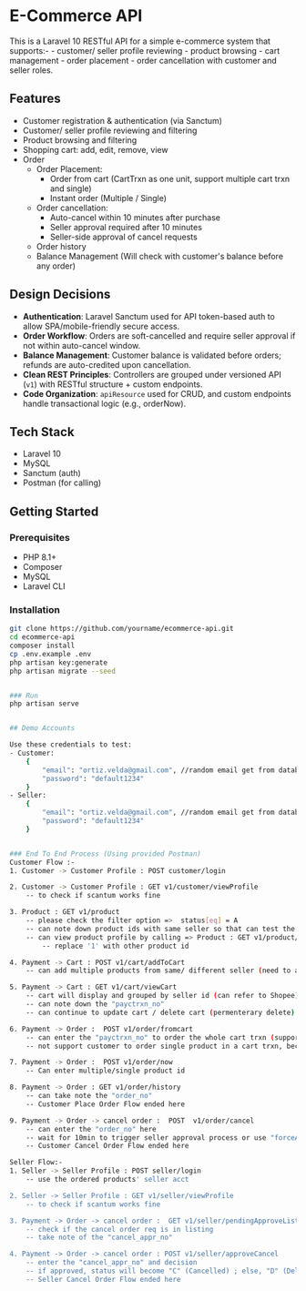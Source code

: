 # E-Commerce API
This is a Laravel 10 RESTful API for a simple e-commerce system that supports:-
    - customer/ seller profile reviewing
    - product browsing
    - cart management
    - order placement
    - order cancellation with customer and seller roles.


## Features
- Customer registration & authentication (via Sanctum)
- Customer/ seller profile reviewing and filtering 
- Product browsing and filtering
- Shopping cart: add, edit, remove, view
- Order 
    - Order Placement:
        - Order from cart (CartTrxn as one unit, support multiple cart trxn and single)
        - Instant order (Multiple / Single)
    - Order cancellation:
        - Auto-cancel within 10 minutes after purchase 
        - Seller approval required after 10 minutes
        - Seller-side approval of cancel requests
    - Order history
    - Balance Management (Will check with customer's balance before any order)



## Design Decisions
- **Authentication**: Laravel Sanctum used for API token-based auth to allow SPA/mobile-friendly secure access.
- **Order Workflow**: Orders are soft-cancelled and require seller approval if not within auto-cancel window.
- **Balance Management**: Customer balance is validated before orders; refunds are auto-credited upon cancellation.
- **Clean REST Principles**: Controllers are grouped under versioned API (`v1`) with RESTful structure + custom endpoints.
- **Code Organization**: `apiResource` used for CRUD, and custom endpoints handle transactional logic (e.g., orderNow).


## Tech Stack
- Laravel 10
- MySQL
- Sanctum (auth)
- Postman (for calling)

## Getting Started

### Prerequisites

- PHP 8.1+
- Composer
- MySQL
- Laravel CLI


### Installation
```bash
git clone https://github.com/yourname/ecommerce-api.git
cd ecommerce-api
composer install
cp .env.example .env
php artisan key:generate
php artisan migrate --seed 


### Run 
php artisan serve


## Demo Accounts

Use these credentials to test:
- Customer: 
    {
        "email": "ortiz.velda@gmail.com", //random email get from database - customer table
        "password": "default1234"
    }
- Seller: 
    {
        "email": "ortiz.velda@gmail.com", //random email get from database - seller table
        "password": "default1234"
    }


### End To End Process (Using provided Postman)
Customer Flow :-
1. Customer -> Customer Profile : POST customer/login 

2. Customer -> Customer Profile : GET v1/customer/viewProfile  
    -- to check if scantum works fine

3. Product : GET v1/product  
    -- please check the filter option =>  status[eq] = A 
    -- can note down product ids with same seller so that can test the payment cart (same seller / different seller)
    -- can view product profile by calling => Product : GET v1/product/1  
        -- replace '1' with other product id

4. Payment -> Cart : POST v1/cart/addToCart
    -- can add multiple products from same/ different seller (need to add it one by one)

5. Payment -> Cart : GET v1/cart/viewCart 
    -- cart will display and grouped by seller id (can refer to Shopee)
    -- can note down the "payctrxn_no" 
    -- can continue to update cart / delete cart (permenterary delete)

6. Payment -> Order :  POST v1/order/fromcart
    -- can enter the "payctrxn_no" to order the whole cart trxn (support multiple cart trxn)
    -- not support customer to order single product in a cart trxn, because can use "order now"

7. Payment -> Order :  POST v1/order/now
    -- Can enter multiple/single product id 

8. Payment -> Order : GET v1/order/history
    -- can take note the "order_no"
    -- Customer Place Order Flow ended here 

9. Payment -> Order -> cancel order :  POST  v1/order/cancel 
    -- can enter the "order_no" here 
    -- wait for 10min to trigger seller approval process or use "forceApproval" flag (set true to active it)
    -- Customer Cancel Order Flow ended here

Seller Flow:- 
1. Seller -> Seller Profile : POST seller/login 
    -- use the ordered products' seller acct 

2. Seller -> Seller Profile : GET v1/seller/viewProfile  
    -- to check if scantum works fine

3. Payment -> Order -> cancel order :  GET v1/seller/pendingApproveList
    -- check if the cancel order req is in listing
    -- take note of the "cancel_appr_no"

4. Payment -> Order -> cancel order : POST v1/seller/approveCancel 
    -- enter the "cancel_appr_no" and decision
    -- if approved, status will become "C" (Cancelled) ; else, "D" (Deliver Process)
    -- Seller Cancel Order Flow ended here